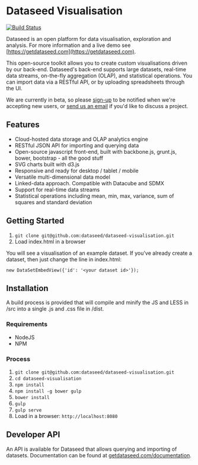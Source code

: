 # Dataseed Visualisation

[![Build Status](https://travis-ci.org/dataseed/dataseed-visualisation.svg)](https://travis-ci.org/dataseed/dataseed-visualisation)

Dataseed is an open platform for data visualisation, exploration and analysis. For more information and a live demo see [https://getdataseed.com](https://getdataseed.com).

This open-source toolkit allows you to create custom visualisations driven by our back-end. Dataseed's back-end supports large datasets, real-time data streams, on-the-fly aggregation (OLAP), and statistical operations.  You can import data via a RESTful API, or by uploading spreadsheets through the UI.

We are currently in beta, so please [sign-up](https://getdataseed.com#find-out-more) to be notified when we're accepting new users, or [send us an email](mailto:team@getdataseed.com) if you'd like to discuss a project.


## Features

* Cloud-hosted data storage and OLAP analytics engine
* RESTful JSON API for importing and querying data
* Open-source javascript front-end, built with backbone.js, grunt.js, bower, bootstrap - all the good stuff
* SVG charts built with d3.js
* Responsive and ready for desktop / tablet / mobile
* Versatile multi-dimensional data model
* Linked-data approach. Compatible with Datacube and SDMX
* Support for real-time data streams
* Statistical operations including mean, min, max, variance, sum of squares and standard deviation


## Getting Started

1. ```git clone git@github.com:dataseed/dataseed-visualisation.git```
2. Load index.html in a browser

You will see a visualisation of an example dataset. If you've already create a dataset, then just change the line in index.html:

```new DataSetEmbedView({'id': '<your dataset id>'});```


## Installation

A build process is provided that will compile and minify the JS and LESS in /src into a single .js and .css file in /dist.

### Requirements

* NodeJS
* NPM

### Process

1. ```git clone git@github.com:dataseed/dataseed-visualisation.git```
2. ```cd dataseed-visualisation```
3. ```npm install```
4. ```npm install -g bower gulp```
5. ```bower install```
6. ```gulp```
7. ```gulp serve```
8. Load in a browser:  ```http://localhost:8080```


## Developer API

An API is available for Dataseed that allows querying and importing of datasets. Documentation can be found at [getdataseed.com/documentation](https://getdataseed.com/documentation).
